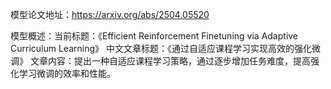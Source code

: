 模型论文地址：https://arxiv.org/abs/2504.05520

模型概述：当前标题：《Efficient Reinforcement Finetuning via Adaptive Curriculum Learning》
中文文章标题：《通过自适应课程学习实现高效的强化微调》
文章内容：提出一种自适应课程学习策略，通过逐步增加任务难度，提高强化学习微调的效率和性能。
